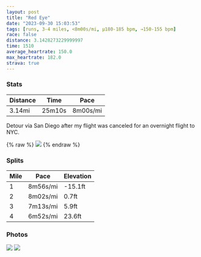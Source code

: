```yaml
---
layout: post
title: "Red Eye"
date: "2023-09-30 15:03:53"
tags: [runs, 3-4 miles, <8m00s/mi, μ180-185 bpm, →150-155 bpm]
race: false
distance: 3.1428273229999997
time: 1510
average_heartrate: 150.0
max_heartrate: 182.0
strava: true
---
```


### Stats

| Distance | Time | Pace |
|----------|------|------|
|3.14mi|25m10s|8m00s/mi|

Detour via San Diego after my flight was canceled for an overnight flight to NYC.

{% raw %}
<img src='https://maps.googleapis.com/maps/api/staticmap?maptype=roadmap&path=enc:c`wwFvrtbM@LIj@?x@Mr@mAvDa@~@Wz@_@l@iAo@S?MJIRI`@Db@jFbDf@^^Nz@h@bDdCb@Lt@H`@bAHF^PxATHFnA\f@Fj@Xf@JnBn@d@Dv@AbAI|ABj@FTHZXb@RHC`@a@\Ob@?n@VFCFYGw@Js@Na@fAEd@Kf@Cn@I|@Ej@@l@Lt@CZB|@Bx@H`APJANMFOPEh@LpAd@f@Vf@h@^l@TDh@@h@Gp@@`AWf@j@ZRf@RTNLh@d@LxAXRBHIKCs@Ce@EWIe@KU?IEUAs@Ke@?CBJjACD[TQCC@QVAL^p@AZDZC^Rt@?FLjBIf@O`@k@n@_@XOFi@Ac@WK{@Ai@_@sA?GPs@Fm@P{@DaAA[Fa@CAPOK@CFWBIq@?WAGFQAIQMaASKG}@Oc@Mq@k@E?YQYMg@CKEg@Ya@_@QGc@Ei@O_@Oc@M_@BKGaAG_@S_@GUHU?e@UIAYLq@zAmA|Aa@Xw@Iw@NgBJe@?yAc@]E{@]i@Ew@M_AWc@Y}@W_@O_AKg@KiA[iAQ}@a@c@Wc@_@qCiBk@c@yA_Ae@]qBsAe@SOENFPAUQ?CNBJARw@XOlA|@ZA\sATqARe@fAiDn@cB&key=AIzaSyC1MId7bFpkLXNAaYhBSTb8jLyiSqzbDtM&size=800x800&markers=color:yellow|label:S|40.75538,-74.00252&markers=color:green|label:F|40.75524000000002,-74.00274000000003'>
{% endraw %}

### Splits

| Mile | Pace | Elevation |
|------|------|-----------|
|1|8m56s/mi|-15.1ft|
|2|8m02s/mi|0.7ft|
|3|7m13s/mi|5.9ft|
|4|6m52s/mi|23.6ft|

### Photos
<img src='https://dgtzuqphqg23d.cloudfront.net/pM4FvONF8D9O6uYJQUcK_kx3b1bEWOZAdiURDAj_pxQ-768x576.jpg'>

<img src='https://dgtzuqphqg23d.cloudfront.net/WNiHepnDJ9HS0F-88yJKd7BRt2D_WrqT6CS-LwTgBvg-576x768.jpg'>
